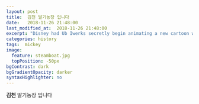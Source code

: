 ```yaml
---
layout: post
title:  김천 딸기농장 입니다
date:   2018-11-26 21:48:00
last_modified_at:  2018-11-26 21:48:00
excerpt: "Disney had Ub Iwerks secretly begin animating a new cartoon while still under contract with Universal..."
categories: history
tags:  mickey
image:
  feature: steamboat.jpg
  topPosition: -50px
bgContrast: dark
bgGradientOpacity: darker
syntaxHighlighter: no
---
```


**김천** 딸기농장 입니다
